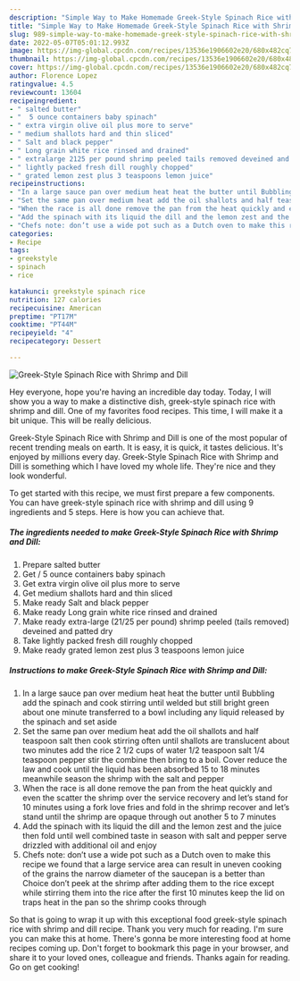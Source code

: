 ```yaml
---
description: "Simple Way to Make Homemade Greek-Style Spinach Rice with Shrimp and Dill"
title: "Simple Way to Make Homemade Greek-Style Spinach Rice with Shrimp and Dill"
slug: 989-simple-way-to-make-homemade-greek-style-spinach-rice-with-shrimp-and-dill
date: 2022-05-07T05:01:12.993Z
image: https://img-global.cpcdn.com/recipes/13536e1906602e20/680x482cq70/greek-style-spinach-rice-with-shrimp-and-dill-recipe-main-photo.jpg
thumbnail: https://img-global.cpcdn.com/recipes/13536e1906602e20/680x482cq70/greek-style-spinach-rice-with-shrimp-and-dill-recipe-main-photo.jpg
cover: https://img-global.cpcdn.com/recipes/13536e1906602e20/680x482cq70/greek-style-spinach-rice-with-shrimp-and-dill-recipe-main-photo.jpg
author: Florence Lopez
ratingvalue: 4.5
reviewcount: 13604
recipeingredient:
- " salted butter"
- "  5 ounce containers baby spinach"
- " extra virgin olive oil plus more to serve"
- " medium shallots hard and thin sliced"
- " Salt and black pepper"
- " Long grain white rice rinsed and drained"
- " extralarge 2125 per pound shrimp peeled tails removed deveined and patted dry"
- " lightly packed fresh dill roughly chopped"
- " grated lemon zest plus 3 teaspoons lemon juice"
recipeinstructions:
- "In a large sauce pan over medium heat heat the butter until Bubbling add the spinach and cook stirring until welded but still bright green about one minute transferred to a bowl including any liquid released by the spinach and set aside"
- "Set the same pan over medium heat add the oil shallots and half teaspoon salt then cook stirring often until shallots are translucent about two minutes add the rice 2 1/2 cups of water 1/2 teaspoon salt 1/4 teaspoon pepper stir the combine then bring to a boil. Cover reduce the law and cook until the liquid has been absorbed 15 to 18 minutes meanwhile season the shrimp with the salt and pepper"
- "When the race is all done remove the pan from the heat quickly and even the scatter the shrimp over the service recovery and let’s stand for 10 minutes using a fork love fries and fold in the shrimp recover and let’s stand until the shrimp are opaque through out another 5 to 7 minutes"
- "Add the spinach with its liquid the dill and the lemon zest and the juice then fold until well combined taste in season with salt and pepper serve drizzled with additional oil and enjoy"
- "Chefs note: don’t use a wide pot such as a Dutch oven to make this recipe we found that a large service area can result in uneven cooking of the grains the narrow diameter of the saucepan is a better than Choice don’t peek at the shrimp after adding them to the rice except while stirring them into the rice after the first 10 minutes keep the lid on traps heat in the pan so the shrimp cooks through"
categories:
- Recipe
tags:
- greekstyle
- spinach
- rice

katakunci: greekstyle spinach rice 
nutrition: 127 calories
recipecuisine: American
preptime: "PT17M"
cooktime: "PT44M"
recipeyield: "4"
recipecategory: Dessert

---
```



![Greek-Style Spinach Rice with Shrimp and Dill](https://img-global.cpcdn.com/recipes/13536e1906602e20/680x482cq70/greek-style-spinach-rice-with-shrimp-and-dill-recipe-main-photo.jpg)

Hey everyone, hope you're having an incredible day today. Today, I will show you a way to make a distinctive dish, greek-style spinach rice with shrimp and dill. One of my favorites food recipes. This time, I will make it a bit unique. This will be really delicious.



Greek-Style Spinach Rice with Shrimp and Dill is one of the most popular of recent trending meals on earth. It is easy, it is quick, it tastes delicious. It's enjoyed by millions every day. Greek-Style Spinach Rice with Shrimp and Dill is something which I have loved my whole life. They're nice and they look wonderful.


To get started with this recipe, we must first prepare a few components. You can have greek-style spinach rice with shrimp and dill using 9 ingredients and 5 steps. Here is how you can achieve that.

<!--inarticleads1-->

##### The ingredients needed to make Greek-Style Spinach Rice with Shrimp and Dill:

1. Prepare  salted butter
1. Get  / 5 ounce containers baby spinach
1. Get  extra virgin olive oil plus more to serve
1. Get  medium shallots hard and thin sliced
1. Make ready  Salt and black pepper
1. Make ready  Long grain white rice rinsed and drained
1. Make ready  extra-large (21/25 per pound) shrimp peeled (tails removed) deveined and patted dry
1. Take  lightly packed fresh dill roughly chopped
1. Make ready  grated lemon zest plus 3 teaspoons lemon juice




<!--inarticleads2-->

##### Instructions to make Greek-Style Spinach Rice with Shrimp and Dill:

1. In a large sauce pan over medium heat heat the butter until Bubbling add the spinach and cook stirring until welded but still bright green about one minute transferred to a bowl including any liquid released by the spinach and set aside
1. Set the same pan over medium heat add the oil shallots and half teaspoon salt then cook stirring often until shallots are translucent about two minutes add the rice 2 1/2 cups of water 1/2 teaspoon salt 1/4 teaspoon pepper stir the combine then bring to a boil. Cover reduce the law and cook until the liquid has been absorbed 15 to 18 minutes meanwhile season the shrimp with the salt and pepper
1. When the race is all done remove the pan from the heat quickly and even the scatter the shrimp over the service recovery and let’s stand for 10 minutes using a fork love fries and fold in the shrimp recover and let’s stand until the shrimp are opaque through out another 5 to 7 minutes
1. Add the spinach with its liquid the dill and the lemon zest and the juice then fold until well combined taste in season with salt and pepper serve drizzled with additional oil and enjoy
1. Chefs note: don’t use a wide pot such as a Dutch oven to make this recipe we found that a large service area can result in uneven cooking of the grains the narrow diameter of the saucepan is a better than Choice don’t peek at the shrimp after adding them to the rice except while stirring them into the rice after the first 10 minutes keep the lid on traps heat in the pan so the shrimp cooks through




So that is going to wrap it up with this exceptional food greek-style spinach rice with shrimp and dill recipe. Thank you very much for reading. I'm sure you can make this at home. There's gonna be more interesting food at home recipes coming up. Don't forget to bookmark this page in your browser, and share it to your loved ones, colleague and friends. Thanks again for reading. Go on get cooking!

